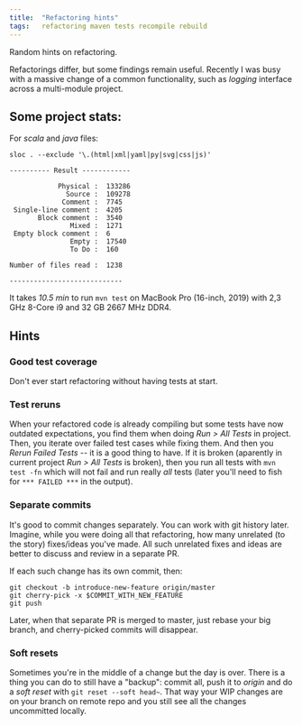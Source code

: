 ```yaml
---
title:  "Refactoring hints"
tags:   refactoring maven tests recompile rebuild
---
```


Random hints on refactoring.

Refactorings differ, but some findings remain useful. Recently I was busy with a massive change of a common functionality,
such as _logging_ interface across a multi-module project.


## Some project stats:

For _scala_ and _java_ files:
```
sloc . --exclude '\.(html|xml|yaml|py|svg|css|js)'

---------- Result ------------

            Physical :  133286
              Source :  109278
             Comment :  7745
 Single-line comment :  4205
       Block comment :  3540
               Mixed :  1271
 Empty block comment :  6
               Empty :  17540
               To Do :  160

Number of files read :  1238

----------------------------
```

It takes *10.5 min* to run `mvn test` on MacBook Pro (16-inch, 2019) with 2,3 GHz 8-Core i9 and 32 GB 2667 MHz DDR4.


## Hints


### Good test coverage

Don't ever start refactoring without having tests at start.


### Test reruns

When your refactored code is already compiling but some tests have now outdated expectations, you find them when doing
_Run > All Tests_ in project. Then, you iterate over failed test cases while fixing them. And then you
_Rerun Failed Tests_ -- it is a good thing to have. If it is broken (aparently in current project _Run > All Tests_ is
broken), then you run all tests with `mvn test -fn` which will not fail and run really *all* tests (later you'll need
to fish for `*** FAILED ***` in the output).


### Separate commits

It's good to commit changes separately. You can work with git history later. Imagine, while you were doing all that
refactoring, how many unrelated (to the story) fixes/ideas you've made. All such unrelated fixes and ideas are better
to discuss and review in a separate PR.

If each such change has its own commit, then:

```
git checkout -b introduce-new-feature origin/master
git cherry-pick -x $COMMIT_WITH_NEW_FEATURE
git push
```

Later, when that separate PR is merged to master, just rebase your big branch, and cherry-picked commits will disappear.


### Soft resets

Sometimes you're in the middle of a change but the day is over. There is a thing you can do to still have a "backup":
commit all, push it to *origin* and do a _soft reset_ with `git reset --soft head~`. That way your WIP changes are on
your branch on remote repo and you still see all the changes uncommitted locally.
